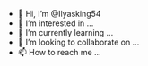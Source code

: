 - 👋 Hi, I’m @Ilyasking54
- 👀 I’m interested in ...
- 🌱 I’m currently learning ...
- 💞️ I’m looking to collaborate on ...
- 📫 How to reach me ...

<!---
Ilyasking54/Ilyasking54 is a ✨ special ✨ repository because its `README.md` (this file) appears on your GitHub profile.
You can click the Preview link to take a look at your changes.Ilyasking54
--->
